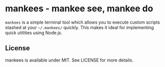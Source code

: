# mankees - mankee see, mankee do

`mankees` is a simple terminal tool which allows you to execute custom scripts stashed at your `~/.mankees/` quickly. This makes it ideal for implementing quick utilities using Node.js.

## License

mankees is available under MIT. See LICENSE for more details.

